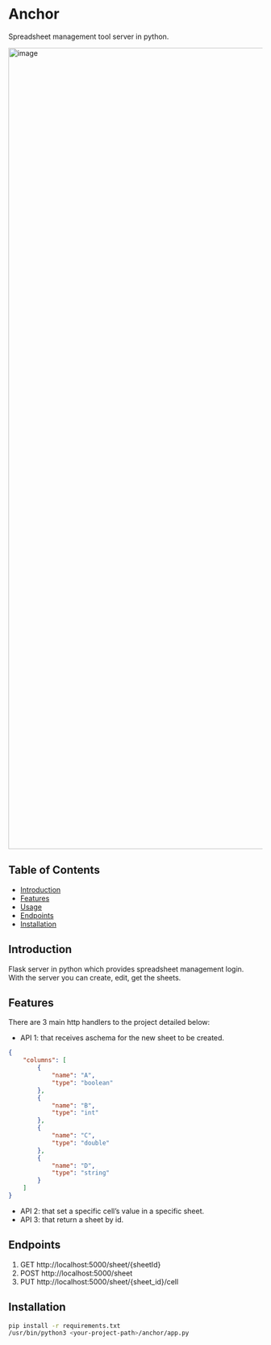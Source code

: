 # Anchor

Spreadsheet management tool server in python.

<img width="1586" alt="image" src="https://github.com/Baluf/anchor/assets/162377261/7bc10cf9-8b5a-4614-92a2-94bc742cb3ab">


## Table of Contents

- [Introduction](#introduction)
- [Features](#features)
- [Usage](#usage)
- [Endpoints](#endpoints)
- [Installation](#installation)

## Introduction

Flask server in python which provides spreadsheet management login. <br> With the server you can create, edit, get the sheets.

## Features

There are 3 main http handlers to the project detailed below:

- API 1: that receives aschema for the new sheet to be created.
```json
{
    "columns": [
        {
            "name": "A",
            "type": "boolean"
        },
        {
            "name": "B",
            "type": "int"
        },
        {
            "name": "C",
            "type": "double"
        },
        {
            "name": "D",
            "type": "string"
        }
    ]
}
```

  
- API 2: that set a specific cell’s value in a specific sheet.
- API 3: that return a sheet by id.

## Endpoints

1. GET http://localhost:5000/sheet/{sheetId}
2. POST http://localhost:5000/sheet
4. PUT http://localhost:5000/sheet/{sheet_id}/cell

## Installation

```bash
pip install -r requirements.txt
/usr/bin/python3 <your-project-path>/anchor/app.py
